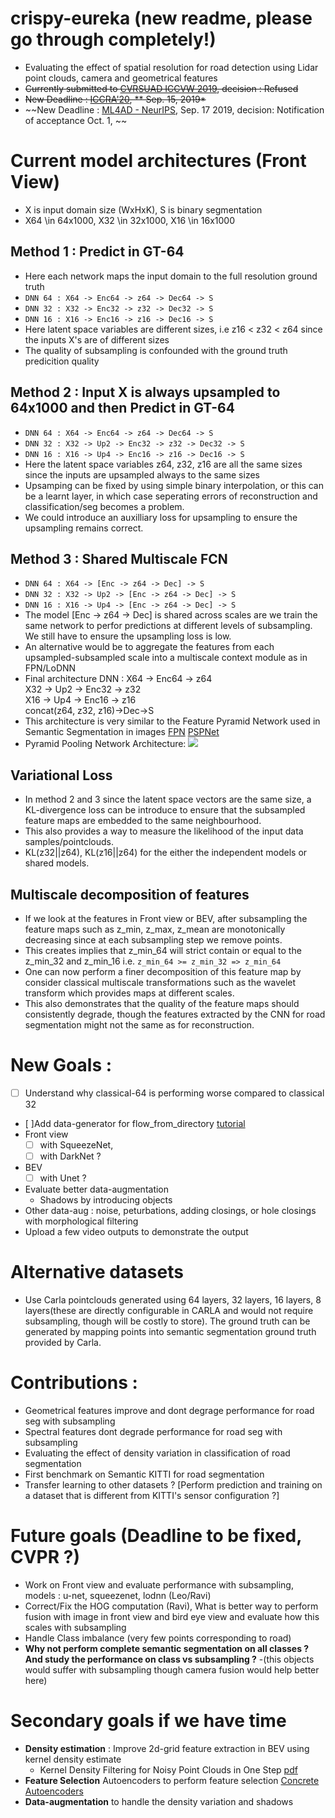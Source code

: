 # crispy-eureka (new readme, please go through completely!)
* Evaluating the effect of spatial resolution for road detection using Lidar point clouds, camera and geometrical features
* ~~Currently submitted to [CVRSUAD ICCVW 2019](https://sites.google.com/view/cvrsuad/), decision : Refused~~
* ~~New Deadline : [ICCRA'20](https://www.ieee-ras.org/component/rseventspro/event/1145-icra-2020-call-for-papers-deadline), ** Sep. 15, 2019*~~
* ~~New Deadline : [ML4AD - NeurIPS](https://ml4ad.github.io/), Sep. 17 2019, decision: Notification of acceptance Oct. 1, ~~

# Current model architectures (Front View)
- X is input domain size (WxHxK), S is binary segmentation 
- X64 \in 64x1000, X32 \in 32x1000, X16 \in 16x1000
## Method 1 : Predict in GT-64
- Here each network maps the input domain to the full resolution ground truth
- ```DNN 64 : X64 -> Enc64 -> z64 -> Dec64 -> S ```
- ```DNN 32 : X32 -> Enc32 -> z32 -> Dec32 -> S``` 
- ```DNN 16 : X16 -> Enc16 -> z16 -> Dec16 -> S``` 
- Here latent space variables are different sizes, i.e z16 < z32 < z64 since the inputs X's are of different sizes
- The quality of subsampling is confounded with the ground truth predicition quality
## Method 2 : Input X is always upsampled to 64x1000 and then Predict in GT-64
- ```DNN 64 : X64 -> Enc64 -> z64 -> Dec64 -> S ```
- ```DNN 32 : X32 -> Up2 -> Enc32 -> z32 -> Dec32 -> S``` 
- ```DNN 16 : X16 -> Up4 -> Enc16 -> z16 -> Dec16 -> S```
- Here the latent space variables z64, z32, z16 are all the same sizes since the inputs are upsampled always to the same sizes
- Upsamping can be fixed by using simple binary interpolation, or this can be a learnt layer, in which case seperating errors of reconstruction and classification/seg becomes a problem.
- We could introduce an auxilliary loss for upsampling to ensure the upsampling remains correct.
## Method 3 : Shared Multiscale FCN
- ``` DNN 64 : X64 -> [Enc -> z64 -> Dec] -> S ```
- ``` DNN 32 : X32 -> Up2 -> [Enc -> z64 -> Dec] -> S ```
- ``` DNN 16 : X16 -> Up4 -> [Enc -> z64 -> Dec] -> S ```
- The model [Enc -> z64 -> Dec] is shared across scales are we train the same network to perfor predictions at different levels of subsampling. We still have to ensure the upsampling loss is low.
- An alternative would be to aggregate the features from each upsampled-subsampled scale into a multiscale context module as in FPN/LoDNN
- Final architecture DNN   :
X64 -> Enc64 -> z64   
X32 -> Up2 -> Enc32 -> z32  
X16 -> Up4 -> Enc16 -> z16  
concat(z64, z32, z16)->Dec->S    
- This architecture is very similar to the Feature Pyramid Network used in Semantic Segmentation in images [FPN](https://towardsdatascience.com/review-fpn-feature-pyramid-network-object-detection-262fc7482610) [PSPNet](https://towardsdatascience.com/review-pspnet-winner-in-ilsvrc-2016-semantic-segmentation-scene-parsing-e089e5df177d)
- Pyramid Pooling Network Architecture:
![](`https://miro.medium.com/max/1304/1*IxUlWP8RBtxNS1N6hyBAxA.png`)
## Variational Loss
- In method 2 and 3 since the latent space vectors are the same size, a KL-divergence loss can be introduce to ensure that the subsampled feature maps are embedded to the same neighbourhood.
- This also provides a way to measure the likelihood of the input data samples/pointclouds.
- KL(z32||z64), KL(z16||z64) for the either the independent models or shared models.
## Multiscale decomposition of features
- If we look at the features in Front view or BEV, after subsampling the feature maps such as z_min, z_max, z_mean are monotonically decreasing since at each subsampling step we remove points. 
- This creates implies that z_min_64 will strict contain or equal to the z_min_32 and z_min_16 i.e. ```z_min_64 >= z_min_32 => z_min_64```
- One can now perform a finer decomposition of this feature map by consider classical multiscale transformations such as the wavelet transform which provides maps at different scales.
- This also demonstrates that the quality of the feature maps should consistently degrade, though the features extracted by the CNN for road segmentation might not the same as for reconstruction.
# New Goals :
- [ ] Understand why classical-64 is performing worse compared to classical 32
- [ ]Add data-generator for flow_from_directory [tutorial](https://stanford.edu/~shervine/blog/keras-how-to-generate-data-on-the-fly)
- Front view 
	- [ ] with SqueezeNet, 
	- [ ] with DarkNet ?
- BEV
	- [ ] with Unet ?
- Evaluate better data-augmentation 
	- Shadows by introducing objects
- Other data-aug : noise, peturbations, adding closings, or hole closings with morphological filtering
- Upload a few video outputs to demonstrate the output

# Alternative datasets
- Use Carla pointclouds generated using 64 layers, 32 layers, 16 layers, 8 layers(these are directly configurable in CARLA and would not require subsampling, though will be costly to store). The ground truth can be generated by mapping points into semantic segmentation ground truth provided by Carla.


# Contributions : 
- Geometrical features improve and dont degrage performance for road seg with subsampling
- Spectral features dont degrade performance for road seg with subsampling
- Evaluating the effect of density variation in classification of road segmentation
- First benchmark on Semantic KITTI for road segmentation
- Transfer learning to other datasets ? [Perform prediction and training on a dataset that is different from KITTI's sensor configuration ?]

# Future goals (Deadline to be fixed, CVPR ?)
- Work on Front view and evaluate performance with subsampling, models : u-net, squeezenet, lodnn (Leo/Ravi)
- Correct/Fix the HOG computation (Ravi), What is better way to perform fusion with image in front view and bird eye view and evaluate how this scales with subsampling
- Handle Class imbalance (very few points corresponding to road)
- **Why not perform complete semantic segmentation on all classes ? And study the performance on class vs subsampling ?**
	-(this objects would suffer with subsampling though camera fusion would help better here)

# Secondary goals if we have time
- **Density estimation** : Improve 2d-grid feature extraction in BEV using kernel density estimate
	- Kernel Density Filtering for Noisy Point Clouds in One Step [pdf](http://www.csd.uwo.ca/faculty/beau/PAPERS/imvip-15.pdf)
- **Feature Selection** Autoencoders to perform feature selection [Concrete Autoencoders](https://github.com/mfbalin/Concrete-Autoencoders)
- **Data-augmentation** to handle the density variation and shadows

